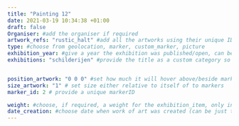 ```yaml
---
title: "Painting 12"
date: 2021-03-19 10:34:38 +01:00
draft: false
Organiser: #add the organiser if required
artwork_refs: "rustic_halt" #add all the artworks using their unique ID Name
type: #choose from geolocation, marker, custom_marker, picture
exhibition_year: #give a year the exhibition was published/open, can be different of creation date of this item
exhibitions: "schilderijen" #provide the title as a custom category so it creates a page for the exhibition


position_artwork: "0 0 0" #set how much it will hover above/beside marker/geolocation. Use "0 0 0" for 3 axes
size_artwork: "1" # set size either relative to itself of to markers
marker_id: 2 # provide a unique markerID

weight: #choose, if required, a weight for the exhibition_item, only integers
date_creation: #choose date when work of art was created (can be just the year)
---
```

